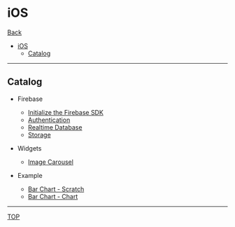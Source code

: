 # iOS

[Back](../../index.md)

- [iOS](#ios)
  - [Catalog](#catalog)

---

## Catalog

- Firebase

  - [Initialize the Firebase SDK](./firebase/initialize/initialize.md)
  - [Authentication](./firebase/auth/auth.md)
  - [Realtime Database](./firebase/realtime_db/realtime_db.md)
  - [Storage](./firebase/storage/storage.md)

- Widgets

  - [Image Carousel](./widget/image_carousel/image_carousel.md)

- Example
  - [Bar Chart - Scratch](./plot/barchart_scratch.md)
  - [Bar Chart - Chart](./plot/barchart_chart.md)

---

[TOP](#ios)

